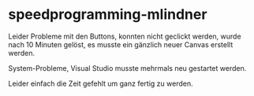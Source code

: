# speedprogramming-mlindner
Leider Probleme mit den Buttons, konnten nicht geclickt werden, wurde nach 10 Minuten gelöst,
 es musste ein gänzlich neuer Canvas erstellt werden.

System-Probleme, Visual Studio musste mehrmals neu gestartet werden.

Leider einfach die Zeit gefehlt um ganz fertig zu werden. 

